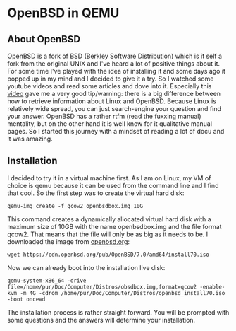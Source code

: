 OpenBSD in QEMU
===============

About OpenBSD
-------------
OpenBSD is a fork of BSD (Berkley Software Distribution)  which is it self a fork from the original UNIX and I've heard a lot of positive things about it. 
For some time I've played with the idea of installing it and some days ago it popped up in my mind and I decided to give it a try.
So I watched some youtube videos and read some articles and dove into it.
Especially this [video](https://youtu.be/oTShQIXSdqM) gave me a very good tip/warning: 
there is a big difference between how to retrieve information about Linux and OpenBSD. 
Because Linux is relatively wide spread, you can just search-engine your question and find your answer. 
OpenBSD has a rather rtfm (read the fuxxing manual) mentality, but on the other hand it is well know for it qualitative manual pages. 
So I started this journey with a mindset of reading a lot of docu and it was amazing.

Installation 
------------
I decided to try it in a virtual machine first. 
As I am on Linux, my VM of choice is qemu because it can be used from the command line and I find that cool. 
So the first step was to create the virtual hard disk:

`qemu-img create -f qcow2 openbsdbox.img 10G`

This command creates a dynamically allocated virtual hard disk with a maximum size of 10GB with the name openbsdbox.img and the file format qcow2. 
That means that the file will only be as big as it needs to be. 
I downloaded the image from [openbsd.org](https://www.openbsd.org/faq/faq4.html#Download): 

`wget https://cdn.openbsd.org/pub/OpenBSD/7.0/amd64/install70.iso` 

Now we can already boot into the installation live disk:

`
qemu-system-x86_64 -drive file=/home/pur/Doc/Computer/Distros/obsdbox.img,format=qcow2 -enable-kvm -m 4G -cdrom /home/pur/Doc/Computer/Distros/openbsd_install70.iso -boot once=d
`

The installation process is rather straight forward. 
You will be prompted with some questions and the answers will determine your installation.
